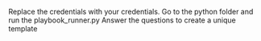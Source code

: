 Replace the credentials with your credentials.
Go to the python folder and run the playbook_runner.py
Answer the questions to create a unique template